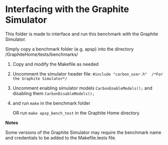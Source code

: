 Interfacing with the Graphite Simulator
=======================================

This folder is made to interface and run this benchmark with the Graphite Simulator.

Simply copy a benchmark folder (e.g. apsp) into the directory
/GraphiteHome/tests/benchmarks/

1. Copy and modify the Makefile as needed

2. Uncomment the simulator header file: 
   ```#include "carbon_user.h"  /*For the Graphite Simulator*/```
3. Uncomment enabling simulator models
   ```CarbonEnableModels();```
   and disabling them
   ```CarbonDisableModels();```

3. and run ```make``` in the benchmark folder

   OR run ```make apsp_bench_test``` in the Graphite Home directory

**Notes**

Some versions of the Graphite Simulator may require the benchmark name and credentials to be added to the Makefile.tests file.

